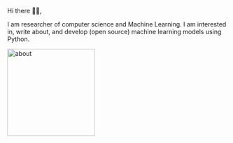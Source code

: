 Hi there 👋🏻,

I am researcher of computer science and Machine Learning. I am interested in, write about, and develop (open source) machine learning models using Python.


<!-- [![alt text](https://cdn.hackernoon.com/images/f2px36fy.gif)](https://github.com/samanemami) -->
<img src="https://github.com/samanemami/samanemami/blob/main/docs/HelloWorld.gif" alt="about" style="height:200px;">

